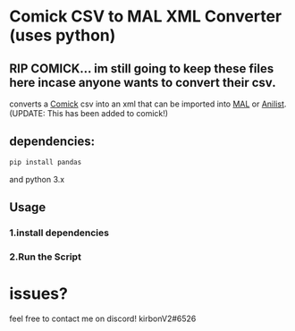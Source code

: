 

# Comick CSV to MAL XML Converter (uses python)
## RIP COMICK... im still going to keep these files here incase anyone wants to convert their csv. 

converts a [Comick](https://comick.io/) csv into an xml that can be imported into [MAL](https://myanimelist.com/) or [Anilist](https://anilist.co/). \
(UPDATE: This has been added to comick!)

## dependencies:

```sh
pip install pandas
```
and python 3.x
## Usage
### 1.install dependencies
### 2.Run the Script

# issues?
feel free to contact me on discord! kirbonV2#6526
